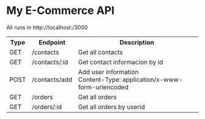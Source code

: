 # My E-Commerce API
<p>
All runs in http://localhost:/3000
</p>

<table>
<tr>
  <th>Type</th>
  <th>Endpoint</th>
  <th>Description</th>
</tr>
  <tr>
	  <td>GET</td>
	  <td>/contacts</td>
	  <td>Get all contacts</td>
  </tr>
  <tr>
  	<td>GET</td>
  	<td>/contacts/:id</td>
  	<td>Get contact informacion by id</td>
  </tr>
  <tr>
  	<td>POST</td>
  	<td>/contacts/add</td>
  	<td>
		Add user information<br>
		Content-Type: application/x-www-form-urlencoded<br>		
	  </td>
  </tr>
  <tr>
  	<td>GET</td>
  	<td>/orders</td>
  	<td>Get all orders</td>
  </tr>
  <tr>
  	<td>GET</td>
  	<td>/orders/:id</td>
  	<td>Get all orders by userid</td>
  </tr>
  
</table>
